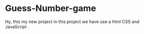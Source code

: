 # Guess-Number-game
Hy, this my new project in this project we have use a html CSS and JavaScript .
